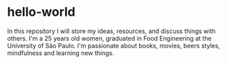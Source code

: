 # hello-world
In this repository I will store my ideas, resources, and discuss things with others.
I'm a 25 years old women, graduated in Food Engineering at the University of São Paulo. I'm passionate about books, movies, beers styles, mindfulness and learning new things.

